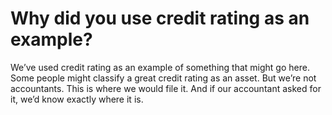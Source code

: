 
# Why did you use credit rating as an example?

We’ve used credit rating as an example of something that might go here. Some people might classify a great credit rating as an asset. But we’re not accountants. This is where we would file it. And if our accountant asked for it, we’d know exactly where it is.
